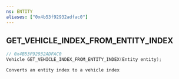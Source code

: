 ```yaml
---
ns: ENTITY
aliases: ["0x4b53f92932adfac0"]
---
```

## GET_VEHICLE_INDEX_FROM_ENTITY_INDEX

```c
// 0x4B53F92932ADFAC0
Vehicle GET_VEHICLE_INDEX_FROM_ENTITY_INDEX(Entity entity);
```

```
Converts an entity index to a vehicle index
```
